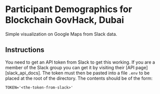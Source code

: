 
# Participant Demographics for Blockchain GovHack, Dubai

Simple visualization on Google Maps from Slack data.

## Instructions

You need to get an API token from Slack to get this working. If you are a member of the Slack group you can get it by visiting their [API page][slack_api_docs]. The token must then be pasted into a file `.env` to be placed at the root of the directory. The contents should be of the form:

`TOKEN='<the-token-from-slack>'`
